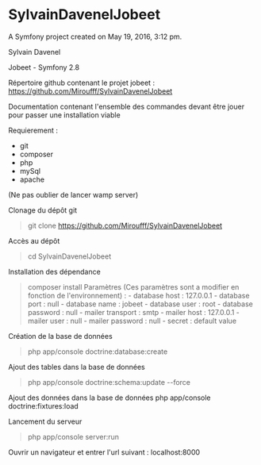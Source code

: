SylvainDavenelJobeet
====================

A Symfony project created on May 19, 2016, 3:12 pm.

Sylvain Davenel

Jobeet - Symfony 2.8

Répertoire github contenant le projet jobeet : https://github.com/Miroufff/SylvainDavenelJobeet

Documentation contenant l'ensemble des commandes devant être jouer pour passer une installation viable
	
Requierement : 
- git
- composer
- php
- mySql
- apache

(Ne pas oublier de lancer wamp server)

Clonage du dépôt git
> git clone https://github.com/Miroufff/SylvainDavenelJobeet

Accès au dépôt
> cd SylvainDavenelJobeet

Installation des dépendance
> composer install
	Paramètres (Ces paramètres sont a modifier en fonction de l'environnement) : 
		- database host : 127.0.0.1
		- database port : null
		- database name : jobeet
		- database user : root
		- database password : null
		- mailer transport : smtp
		- mailer host : 127.0.0.1
		- mailer user : null
		- mailer password : null
		- secret : default value

Création de la base de données
> php app/console doctrine:database:create

Ajout des tables dans la base de données
> php app/console doctrine:schema:update --force

Ajout des données dans la base de données
php app/console doctrine:fixtures:load

Lancement du serveur
> php app/console server:run

Ouvrir un navigateur et entrer l'url suivant : localhost:8000
